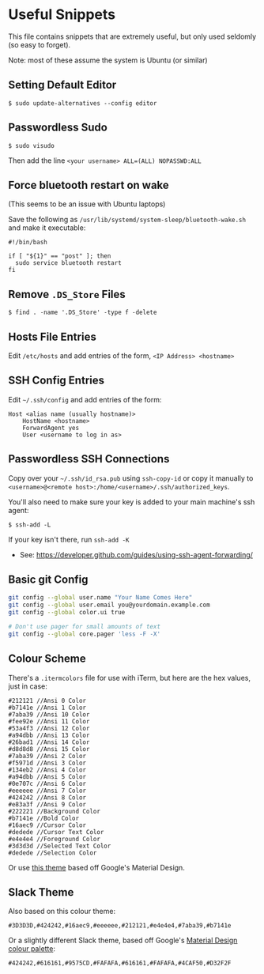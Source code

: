 # Useful Snippets

This file contains snippets that are extremely useful, but only used seldomly (so easy to forget).

Note: most of these assume the system is Ubuntu (or similar)

## Setting Default Editor

```
$ sudo update-alternatives --config editor
```

## Passwordless Sudo

```
$ sudo visudo
```

Then add the line `<your username> ALL=(ALL) NOPASSWD:ALL`

## Force bluetooth restart on wake

(This seems to be an issue with Ubuntu laptops)

Save the following as `/usr/lib/systemd/system-sleep/bluetooth-wake.sh` and make it executable:

```
#!/bin/bash

if [ "${1}" == "post" ]; then
  sudo service bluetooth restart
fi
```

## Remove `.DS_Store` Files

```
$ find . -name '.DS_Store' -type f -delete
```

## Hosts File Entries

Edit `/etc/hosts` and add entries of the form, `<IP Address> <hostname>`

## SSH Config Entries

Edit `~/.ssh/config` and add entries of the form:

```
Host <alias name (usually hostname)>
    HostName <hostname>
    ForwardAgent yes
    User <username to log in as>
```

## Passwordless SSH Connections

Copy over your `~/.ssh/id_rsa.pub` using `ssh-copy-id` or copy it manually to `<username>@<remote host>:/home/<username>/.ssh/authorized_keys`.

You'll also need to make sure your key is added to your main machine's ssh agent:

```
$ ssh-add -L
```

If your key isn't there, run `ssh-add -K`
* See: https://developer.github.com/guides/using-ssh-agent-forwarding/

## Basic git Config

```sh
git config --global user.name "Your Name Comes Here"
git config --global user.email you@yourdomain.example.com
git config --global color.ui true

# Don't use pager for small amounts of text
git config --global core.pager 'less -F -X'
```

## Colour Scheme

There's a `.itermcolors` file for use with iTerm, but here are the hex values, just in case:

```
#212121 //Ansi 0 Color
#b7141e //Ansi 1 Color
#7aba39 //Ansi 10 Color
#fee92e //Ansi 11 Color
#53a4f3 //Ansi 12 Color
#a94dbb //Ansi 13 Color
#26bad1 //Ansi 14 Color
#d8d8d8 //Ansi 15 Color
#7aba39 //Ansi 2 Color
#f5971d //Ansi 3 Color
#134eb2 //Ansi 4 Color
#a94dbb //Ansi 5 Color
#0e707c //Ansi 6 Color
#eeeeee //Ansi 7 Color
#424242 //Ansi 8 Color
#e83a3f //Ansi 9 Color
#222221 //Background Color
#b7141e //Bold Color
#16aec9 //Cursor Color
#dedede //Cursor Text Color
#e4e4e4 //Foreground Color
#3d3d3d //Selected Text Color
#dedede //Selection Color
```

Or use [this theme](https://github.com/MartinSeeler/iterm2-material-colors) based off Google's Material Design.

## Slack Theme

Also based on this colour theme:

`#3D3D3D,#424242,#16aec9,#eeeeee,#212121,#e4e4e4,#7aba39,#b7141e`

Or a slightly different Slack theme, based off Google's [Material Design colour palette](https://www.google.com/design/spec/style/color.html#color-color-palette):

`#424242,#616161,#9575CD,#FAFAFA,#616161,#FAFAFA,#4CAF50,#D32F2F`
